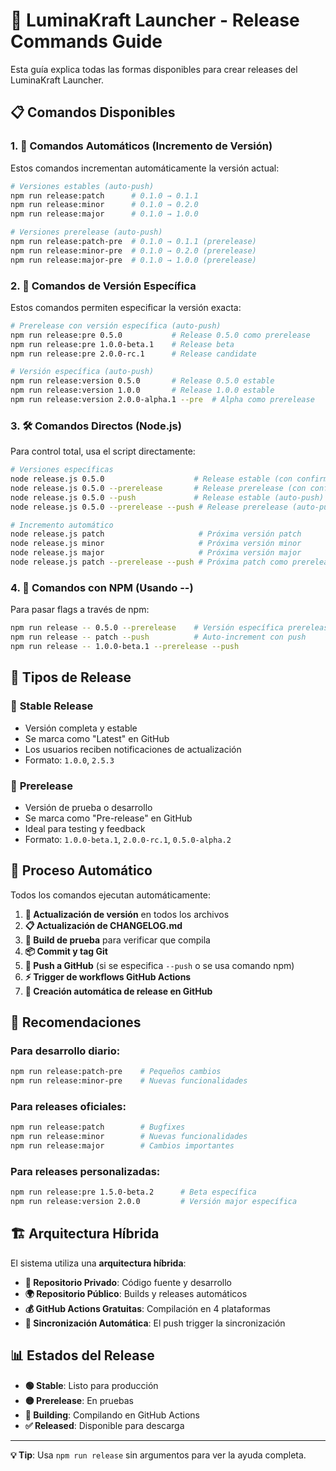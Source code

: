 # 🚀 LuminaKraft Launcher - Release Commands Guide

Esta guía explica todas las formas disponibles para crear releases del LuminaKraft Launcher.

## 📋 Comandos Disponibles

### 1. 🔢 Comandos Automáticos (Incremento de Versión)

Estos comandos incrementan automáticamente la versión actual:

```bash
# Versiones estables (auto-push)
npm run release:patch      # 0.1.0 → 0.1.1
npm run release:minor      # 0.1.0 → 0.2.0  
npm run release:major      # 0.1.0 → 1.0.0

# Versiones prerelease (auto-push)
npm run release:patch-pre  # 0.1.0 → 0.1.1 (prerelease)
npm run release:minor-pre  # 0.1.0 → 0.2.0 (prerelease)
npm run release:major-pre  # 0.1.0 → 1.0.0 (prerelease)
```

### 2. 🎯 Comandos de Versión Específica

Estos comandos permiten especificar la versión exacta:

```bash
# Prerelease con versión específica (auto-push)
npm run release:pre 0.5.0           # Release 0.5.0 como prerelease
npm run release:pre 1.0.0-beta.1    # Release beta
npm run release:pre 2.0.0-rc.1      # Release candidate

# Versión específica (auto-push)
npm run release:version 0.5.0       # Release 0.5.0 estable
npm run release:version 1.0.0       # Release 1.0.0 estable
npm run release:version 2.0.0-alpha.1 --pre  # Alpha como prerelease
```

### 3. 🛠️ Comandos Directos (Node.js)

Para control total, usa el script directamente:

```bash
# Versiones específicas
node release.js 0.5.0                    # Release estable (con confirmación)
node release.js 0.5.0 --prerelease       # Release prerelease (con confirmación)
node release.js 0.5.0 --push             # Release estable (auto-push)
node release.js 0.5.0 --prerelease --push # Release prerelease (auto-push)

# Incremento automático
node release.js patch                     # Próxima versión patch
node release.js minor                     # Próxima versión minor
node release.js major                     # Próxima versión major
node release.js patch --prerelease --push # Próxima patch como prerelease
```

### 4. 🔧 Comandos con NPM (Usando --)

Para pasar flags a través de npm:

```bash
npm run release -- 0.5.0 --prerelease    # Versión específica prerelease
npm run release -- patch --push          # Auto-increment con push
npm run release -- 1.0.0-beta.1 --prerelease --push
```

## 🎨 Tipos de Release

### 🎉 **Stable Release**
- Versión completa y estable
- Se marca como "Latest" en GitHub
- Los usuarios reciben notificaciones de actualización
- Formato: `1.0.0`, `2.5.3`

### 🧪 **Prerelease**
- Versión de prueba o desarrollo
- Se marca como "Pre-release" en GitHub
- Ideal para testing y feedback
- Formato: `1.0.0-beta.1`, `2.0.0-rc.1`, `0.5.0-alpha.2`

## 🔄 Proceso Automático

Todos los comandos ejecutan automáticamente:

1. **📝 Actualización de versión** en todos los archivos
2. **📋 Actualización de CHANGELOG.md**
3. **🔨 Build de prueba** para verificar que compila
4. **📦 Commit y tag Git**
5. **🚀 Push a GitHub** (si se especifica `--push` o se usa comando npm)
6. **⚡ Trigger de workflows GitHub Actions**
7. **🎁 Creación automática de release en GitHub**

## 🌟 Recomendaciones

### Para desarrollo diario:
```bash
npm run release:patch-pre    # Pequeños cambios
npm run release:minor-pre    # Nuevas funcionalidades
```

### Para releases oficiales:
```bash
npm run release:patch        # Bugfixes
npm run release:minor        # Nuevas funcionalidades
npm run release:major        # Cambios importantes
```

### Para releases personalizadas:
```bash
npm run release:pre 1.5.0-beta.2      # Beta específica
npm run release:version 2.0.0         # Versión major específica
```

## 🏗️ Arquitectura Híbrida

El sistema utiliza una **arquitectura híbrida**:

- **📁 Repositorio Privado**: Código fuente y desarrollo
- **🌍 Repositorio Público**: Builds y releases automáticos
- **💰 GitHub Actions Gratuitas**: Compilación en 4 plataformas
- **🔄 Sincronización Automática**: El push trigger la sincronización

## 📊 Estados del Release

- **🟢 Stable**: Listo para producción
- **🟡 Prerelease**: En pruebas
- **🔄 Building**: Compilando en GitHub Actions
- **✅ Released**: Disponible para descarga

---

**💡 Tip**: Usa `npm run release` sin argumentos para ver la ayuda completa. 